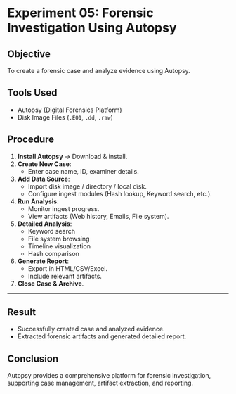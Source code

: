 # Experiment 05: Forensic Investigation Using Autopsy

## Objective
To create a forensic case and analyze evidence using Autopsy.

## Tools Used
- Autopsy (Digital Forensics Platform)
- Disk Image Files (`.E01`, `.dd`, `.raw`)

## Procedure
1. **Install Autopsy** → Download & install.
2. **Create New Case**:
   - Enter case name, ID, examiner details.
3. **Add Data Source**:
   - Import disk image / directory / local disk.
   - Configure ingest modules (Hash lookup, Keyword search, etc.).
4. **Run Analysis**:
   - Monitor ingest progress.
   - View artifacts (Web history, Emails, File system).
5. **Detailed Analysis**:
   - Keyword search
   - File system browsing
   - Timeline visualization
   - Hash comparison
6. **Generate Report**:
   - Export in HTML/CSV/Excel.
   - Include relevant artifacts.
7. **Close Case & Archive**.

---

## Result
- Successfully created case and analyzed evidence.
- Extracted forensic artifacts and generated detailed report.

## Conclusion
Autopsy provides a comprehensive platform for forensic investigation, supporting case management, artifact extraction, and reporting.
